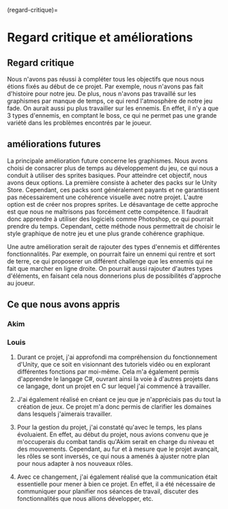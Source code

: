 (regard-critique)=

# Regard critique et améliorations

## Regard critique
Nous n'avons pas réussi à compléter tous les objectifs que nous nous étions fixés au début de ce projet. Par exemple, nous n'avons pas fait d'histoire pour notre jeu. De plus, nous n'avons pas travaillé sur les graphismes par manque de temps, ce qui rend l'atmosphère de notre jeu fade. On aurait aussi pu plus travailler sur les ennemis. En effet, il n'y a que 3 types d'ennemis, en comptant le boss, ce qui ne permet pas une grande variété dans les problèmes encontrés par le joueur.

## améliorations futures

La principale amélioration future concerne les graphismes. Nous avons choisi de consacrer plus de temps au développement du jeu, ce qui nous a conduit à utiliser des sprites basiques. Pour atteindre cet objectif, nous avons deux options. La première consiste à acheter des packs sur le Unity Store. Cependant, ces packs sont généralement payants et ne garantissent pas nécessairement une cohérence visuelle avec notre projet. L'autre option est de créer nos propres sprites. Le désavantage de cette approche est que nous ne maîtrisons pas forcément cette compétence. Il faudrait donc apprendre à utiliser des logiciels comme Photoshop, ce qui pourrait prendre du temps. Cependant, cette méthode nous permettrait de choisir le style graphique de notre jeu et une plus grande cohérence graphique. 

Une autre amélioration serait de rajouter des types d'ennemis et différentes fonctionnalités. Par exemple, on pourrait faire un ennemi qui rentre et sort de terre, ce qui proposerer un différent challenge que les ennemis qui ne fait que marcher en ligne droite. On pourrait aussi rajouter d'autres types d'éléments, en faisant cela nous donnerions plus de possibilités d'approche au joueur.

## Ce que nous avons appris

### Akim

### Louis

1. Durant ce projet, j'ai approfondi ma compréhension du fonctionnement d'Unity, que ce soit en visionnant des tutoriels vidéo ou en explorant différentes fonctions par moi-même. Cela m'a également permis d'apprendre le langage C#, ouvrant ainsi la voie à d'autres projets dans ce langage, dont un projet en C sur lequel j'ai commencé à travailler.

2. J'ai également réalisé en créant ce jeu que je n'appréciais pas du tout la création de jeux. Ce projet m'a donc permis de clarifier les domaines dans lesquels j'aimerais travailler.

3. Pour la gestion du projet, j'ai constaté qu'avec le temps, les plans évoluaient. En effet, au début du projet, nous avions convenu que je m'occuperais du combat tandis qu'Akim serait en charge du niveau et des mouvements. Cependant, au fur et à mesure que le projet avançait, les rôles se sont inversés, ce qui nous a amenés à ajuster notre plan pour nous adapter à nos nouveaux rôles.

4. Avec ce changement, j'ai également réalisé que la communication était essentielle pour mener à bien ce projet. En effet, il a été nécessaire de communiquer pour planifier nos séances de travail, discuter des fonctionnalités que nous allions développer, etc.